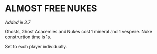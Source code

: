 # ALMOST FREE NUKES

*Added in 3.7*

Ghosts, Ghost Academies and Nukes cost 1 mineral and 1 vespene. Nuke construction time is 1s.

Set to each player individually.
